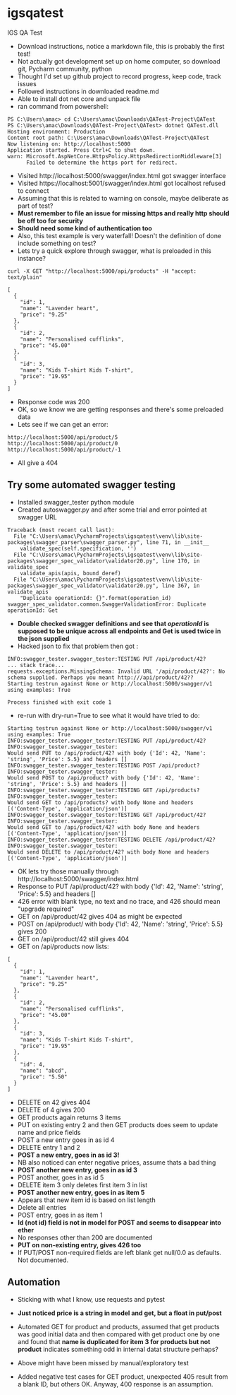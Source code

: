 # igsqatest
IGS QA Test

* Download instructions, notice a markdown file, this is probably the first test!
* Not actually got development set up on home computer, so download git, Pycharm community, python  
* Thought I'd set up github project to record progress, keep code, track issues
* Followed instructions in downloaded readme.md
* Able to install dot net core and unpack file
* ran command from powershell: 
```
PS C:\Users\amac> cd C:\Users\amac\Downloads\QATest-Project\QATest
PS C:\Users\amac\Downloads\QATest-Project\QATest> dotnet QATest.dll
Hosting environment: Production
Content root path: C:\Users\amac\Downloads\QATest-Project\QATest
Now listening on: http://localhost:5000
Application started. Press Ctrl+C to shut down.
warn: Microsoft.AspNetCore.HttpsPolicy.HttpsRedirectionMiddleware[3]
      Failed to determine the https port for redirect.
``` 
* Visited http://localhost:5000/swagger/index.html got swagger interface
* Visited https://localhost:5001/swagger/index.html got localhost refused to connect
* Assuming that this is related to warning on console, maybe deliberate as part of test?
* **Must remember to file an issue for missing https and really http should be off too for security**
* **Should need some kind of authentication too**
* Also, this test example is very waterfall! Doesn't the definition of done include something on test?
* Lets try a quick explore through swagger, what is preloaded in this instance?

```
curl -X GET "http://localhost:5000/api/products" -H "accept: text/plain"

[
  {
    "id": 1,
    "name": "Lavender heart",
    "price": "9.25"
  },
  {
    "id": 2,
    "name": "Personalised cufflinks",
    "price": "45.00"
  },
  {
    "id": 3,
    "name": "Kids T-shirt Kids T-shirt",
    "price": "19.95"
  }
]
```
* Response code was 200
* OK, so we know we are getting responses and there's some preloaded data
* Lets see if we can get an error:
```
http://localhost:5000/api/product/5
http://localhost:5000/api/product/0
http://localhost:5000/api/product/-1
```
* All give a 404

## Try some automated swagger testing
* Installed swagger_tester python module
* Created autoswagger.py and after some trial and error pointed at swagger URL
```
Traceback (most recent call last):
  File "C:\Users\amac\PycharmProjects\igsqatest\venv\lib\site-packages\swagger_parser\swagger_parser.py", line 71, in __init__
    validate_spec(self.specification, '')
  File "C:\Users\amac\PycharmProjects\igsqatest\venv\lib\site-packages\swagger_spec_validator\validator20.py", line 170, in validate_spec
    validate_apis(apis, bound_deref)
  File "C:\Users\amac\PycharmProjects\igsqatest\venv\lib\site-packages\swagger_spec_validator\validator20.py", line 367, in validate_apis
    "Duplicate operationId: {}".format(operation_id)
swagger_spec_validator.common.SwaggerValidationError: Duplicate operationId: Get
```
* **Double checked swagger definitions and see that *operationId* is supposed to be unique across all endpoints and Get is used twice in the json supplied**
* Hacked json to fix that problem then got :
```buildoutcfg
INFO:swagger_tester.swagger_tester:TESTING PUT /api/product/42?
... stack trace...
requests.exceptions.MissingSchema: Invalid URL '/api/product/42?': No schema supplied. Perhaps you meant http:///api/product/42??
Starting testrun against None or http://localhost:5000/swagger/v1 using examples: True

Process finished with exit code 1
```
* re-run with dry-run=True to see what it would have tried to do:
```
Starting testrun against None or http://localhost:5000/swagger/v1 using examples: True
INFO:swagger_tester.swagger_tester:TESTING PUT /api/product/42?
INFO:swagger_tester.swagger_tester:
Would send PUT to /api/product/42? with body {'Id': 42, 'Name': 'string', 'Price': 5.5} and headers []
INFO:swagger_tester.swagger_tester:TESTING POST /api/product?
INFO:swagger_tester.swagger_tester:
Would send POST to /api/product? with body {'Id': 42, 'Name': 'string', 'Price': 5.5} and headers []
INFO:swagger_tester.swagger_tester:TESTING GET /api/products?
INFO:swagger_tester.swagger_tester:
Would send GET to /api/products? with body None and headers [('Content-Type', 'application/json')]
INFO:swagger_tester.swagger_tester:TESTING GET /api/product/42?
INFO:swagger_tester.swagger_tester:
Would send GET to /api/product/42? with body None and headers [('Content-Type', 'application/json')]
INFO:swagger_tester.swagger_tester:TESTING DELETE /api/product/42?
INFO:swagger_tester.swagger_tester:
Would send DELETE to /api/product/42? with body None and headers [('Content-Type', 'application/json')]
```
* OK lets try those manually through http://localhost:5000/swagger/index.html
* Response to PUT  /api/product/42? with body {'Id': 42, 'Name': 'string', 'Price': 5.5} and headers []
* 426 error with blank type, no text and no trace, and 426 should mean "upgrade required"
* GET on /api/product/42 gives 404 as might be expected
* POST on /api/product/ with body {'Id': 42, 'Name': 'string', 'Price': 5.5} gives 200
* GET  on /api/product/42 still gives 404
* GET on /api/products now lists:
```buildoutcfg
[
  {
    "id": 1,
    "name": "Lavender heart",
    "price": "9.25"
  },
  {
    "id": 2,
    "name": "Personalised cufflinks",
    "price": "45.00"
  },
  {
    "id": 3,
    "name": "Kids T-shirt Kids T-shirt",
    "price": "19.95"
  },
  {
    "id": 4,
    "name": "abcd",
    "price": "5.50"
  }
]
```
* DELETE on 42 gives 404
* DELETE of 4 gives 200
* GET products again returns 3 items
* PUT on existing entry 2 and then GET products does seem to update name and price fields
* POST a new entry goes in as id 4
* DELETE entry 1 and 2
* **POST a new entry, goes in as id 3!** 
* NB also noticed can enter negative prices, assume thats a bad thing
* **POST another new entry, goes in as id 3**
* POST another, goes in as id 5
* DELETE item 3 only deletes first item 3 in  list
* **POST another new entry, goes in as item 5**
* Appears that new item id is based on list length
* Delete all  entries
* POST entry, goes in as item 1
* **Id (not id) field is not in model for POST and seems to disappear into ether**
* No responses other than 200 are documented
* **PUT on non-existing entry, gives 426 too**
* If PUT/POST non-required fields are left blank get null/0.0 as defaults. Not documented.

## Automation

* Sticking with what I know, use requests and pytest

* **Just noticed price is a string in model and get, but a float in put/post**

* Automated GET for product and products, assumed that get products was good initial data and then compared with get product one by one and found that **name is duplicated for item 3 for products but not product** indicates something odd in internal datat structure perhaps?
* Above might have been missed by manual/exploratory test

 * Added negative test cases for GET product, unexpected 405 result from a blank ID, but others OK. Anyway, 400 response is an assumption. 